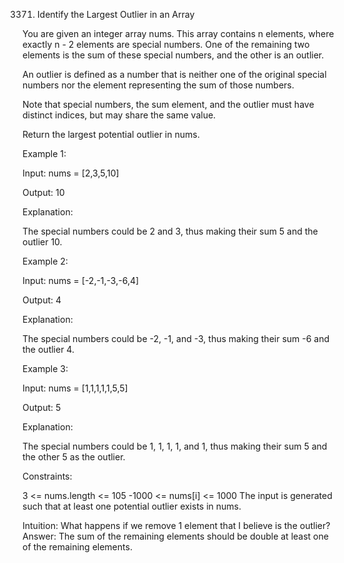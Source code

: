 3371. Identify the Largest Outlier in an Array

You are given an integer array nums. This array contains n elements, where exactly n - 2 elements are special numbers. One of the remaining two elements is the sum of these special numbers, and the other is an outlier.

An outlier is defined as a number that is neither one of the original special numbers nor the element representing the sum of those numbers.

Note that special numbers, the sum element, and the outlier must have distinct indices, but may share the same value.

Return the largest potential outlier in nums.

Example 1:

Input: nums = [2,3,5,10]

Output: 10

Explanation:

The special numbers could be 2 and 3, thus making their sum 5 and the outlier 10.

Example 2:

Input: nums = [-2,-1,-3,-6,4]

Output: 4

Explanation:

The special numbers could be -2, -1, and -3, thus making their sum -6 and the outlier 4.

Example 3:

Input: nums = [1,1,1,1,1,5,5]

Output: 5

Explanation:

The special numbers could be 1, 1, 1, 1, and 1, thus making their sum 5 and the other 5 as the outlier.



Constraints:

3 <= nums.length <= 105
-1000 <= nums[i] <= 1000
The input is generated such that at least one potential outlier exists in nums.


Intuition:
What happens if we remove 1 element that I believe is the outlier?
Answer: The sum of the remaining elements should be double at least one of the remaining elements.